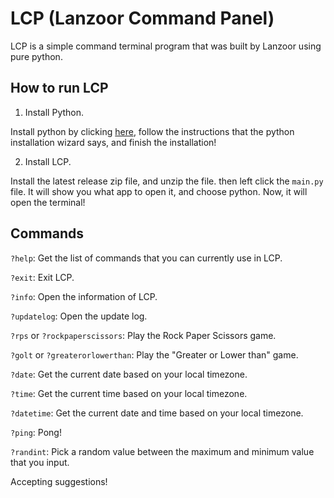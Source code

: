 # LCP (Lanzoor Command Panel)

LCP is a simple command terminal program that was built by Lanzoor using pure python.

## How to run LCP

1. Install Python.

Install python by clicking [here](https://python.org/downloads), follow the instructions that the python installation wizard says, and finish the installation!

2. Install LCP.

Install the latest release zip file, and unzip the file.
then left click the `main.py` file.
It will show you what app to open it, and choose python.
Now, it will open the terminal!

## Commands

`?help`: Get the list of commands that you can currently use in LCP.

`?exit`: Exit LCP.

`?info`: Open the information of LCP.

`?updatelog`: Open the update log.

`?rps` or `?rockpaperscissors`: Play the Rock Paper Scissors game.

`?golt` or `?greaterorlowerthan`: Play the "Greater or Lower than" game.

`?date`: Get the current date based on your local timezone.

`?time`: Get the current time based on your local timezone.

`?datetime`: Get the current date and time based on your local timezone.

`?ping`: Pong!

`?randint`: Pick a random value between the maximum and minimum value that you input.

Accepting suggestions!

